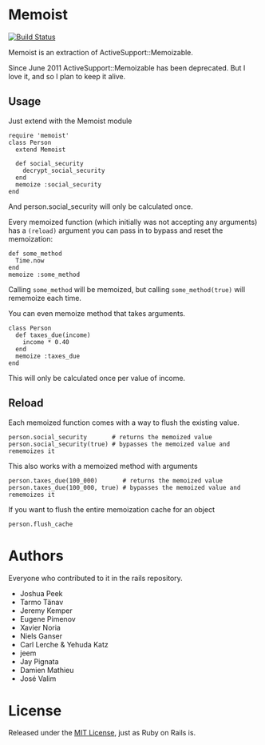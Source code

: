 Memoist
=============

[![Build Status](https://travis-ci.org/matthewrudy/memoist.png?branch=master)](https://travis-ci.org/matthewrudy/memoist)

Memoist is an extraction of ActiveSupport::Memoizable.

Since June 2011 ActiveSupport::Memoizable has been deprecated.
But I love it,
and so I plan to keep it alive.

Usage
-----

Just extend with the Memoist module

    require 'memoist'
    class Person
      extend Memoist
      
      def social_security
        decrypt_social_security
      end
      memoize :social_security
    end

And person.social_security will only be calculated once.

Every memoized function (which initially was not accepting any arguments) has a ```(reload)``` 
argument you can pass in to bypass and reset the memoization:

    def some_method
      Time.now
    end
    memoize :some_method

Calling ```some_method``` will be memoized, but calling ```some_method(true)``` will rememoize each time.

You can even memoize method that takes arguments.


    class Person
      def taxes_due(income)
        income * 0.40
      end
      memoize :taxes_due
    end

This will only be calculated once per value of income.

Reload
------

Each memoized function comes with a way to flush the existing value.

    person.social_security       # returns the memoized value
    person.social_security(true) # bypasses the memoized value and rememoizes it
    
This also works with a memoized method with arguments

    person.taxes_due(100_000)       # returns the memoized value
    person.taxes_due(100_000, true) # bypasses the memoized value and rememoizes it

If you want to flush the entire memoization cache for an object

    person.flush_cache

Authors
===========

Everyone who contributed to it in the rails repository.

* Joshua Peek
* Tarmo Tänav
* Jeremy Kemper
* Eugene Pimenov
* Xavier Noria
* Niels Ganser
* Carl Lerche & Yehuda Katz
* jeem
* Jay Pignata
* Damien Mathieu
* José Valim

License
=======

Released under the [MIT License](http://www.opensource.org/licenses/MIT), just as Ruby on Rails is.
